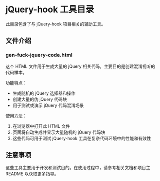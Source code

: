 # jQuery-hook 工具目录

此目录包含了与 jQuery-hook 项目相关的辅助工具。

## 文件介绍

### gen-fuck-jquery-code.html

这个 HTML 文件用于生成大量的 jQuery 相关代码，主要目的是创建混淆视听的代码样本。

功能特点：
- 生成随机的 jQuery 选择器和操作
- 创建大量的伪 jQuery 代码块
- 用于测试或演示 jQuery 代码混淆场景

使用方法：
1. 在浏览器中打开此 HTML 文件
2. 页面将自动生成并显示大量随机的 jQuery 代码块
3. 这些代码可用于测试 jQuery-hook 工具在复杂代码环境中的性能和有效性

## 注意事项

这些工具主要用于开发和测试目的。在使用过程中，请参考相关文档和项目主 README 以获取更多指导。 